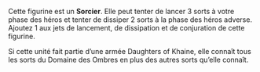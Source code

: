 Cette figurine est un **Sorcier**. Elle peut tenter de lancer 3 sorts à votre phase des héros et tenter de dissiper 2 sorts à la phase des héros adverse. Ajoutez 1 aux jets de lancement, de dissipation et de conjuration de cette figurine.

Si cette unité fait partie d’une armée Daughters of Khaine, elle connaît tous les sorts du Domaine des Ombres en plus des autres sorts qu’elle connaît.